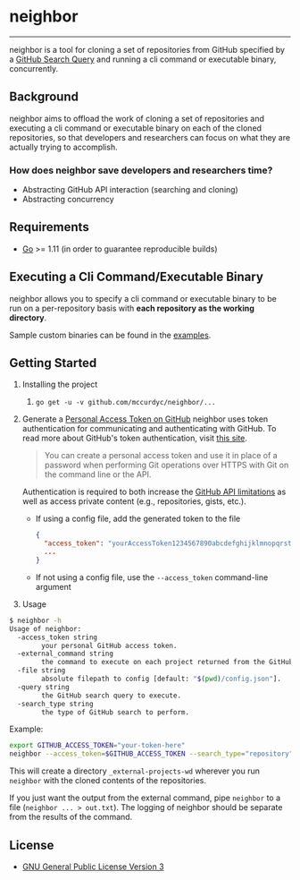 # neighbor
---

neighbor is a tool for cloning a set of repositories from GitHub specified by a
[GitHub Search Query](https://help.github.com/en/articles/searching-for-repositories)
and running a cli command or executable binary, concurrently.

## Background

neighbor aims to offload the work of cloning a set of repositories and executing
a cli command or executable binary on each of the cloned repositories, so that developers
and researchers can focus on what they are actually trying to accomplish.

### How does neighbor save developers and researchers time?
+ Abstracting GitHub API interaction (searching and cloning)
+ Abstracting concurrency

## Requirements
+ [Go](https://golang.org/dl/) >= 1.11 (in order to guarantee reproducible builds)

## Executing a Cli Command/Executable Binary
neighbor allows you to specify a cli command or executable binary to be run on
a per-repository basis with **each repository as the working directory**.

Sample custom binaries can be found in the [examples](./_examples).

## Getting Started
1. Installing the project
    1. `go get -u -v github.com/mccurdyc/neighbor/...`

2. Generate a [Personal Access Token on GitHub](https://github.com/settings/tokens)
    neighbor uses token authentication for communicating and authenticating with GitHub.
    To read more about GitHub's token authentication, visit [this site](https://help.github.com/articles/creating-a-personal-access-token-for-the-command-line/).

    > You can create a personal access token and use it in place of a password when performing Git operations over HTTPS with Git on the command line or the API.

    Authentication is required to both increase the [GitHub API limitations](https://godoc.org/github.com/google/go-github/github#hdr-Rate_Limiting)
    as well as access private content (e.g., repositories, gists, etc.).

    + If using a config file, add the generated token to the file
      ```json
      {
        "access_token": "yourAccessToken1234567890abcdefghijklmnopqrstuvwxyz",
        ...
      }
      ```
    + If not using a config file, use the `--access_token` command-line argument

3. Usage
```bash
$ neighbor -h
Usage of neighbor:
  -access_token string
        your personal GitHub access token.
  -external_command string
        the command to execute on each project returned from the GitHub search query.
  -file string
        absolute filepath to config [default: "$(pwd)/config.json"].
  -query string
        the GitHub search query to execute.
  -search_type string
        the type of GitHub search to perform.
```

  Example:
  ```bash
  export GITHUB_ACCESS_TOKEN="your-token-here"
  neighbor --access_token=$GITHUB_ACCESS_TOKEN --search_type="repository" --query="org:neighbor-projects NOT minikube" --external_command="ls -al"
  ```

  This will create a directory `_external-projects-wd` wherever you run `neighbor`
  with the cloned contents of the repositories.

  If you just want the output from the external command, pipe `neighbor` to a file (`neighbor ... > out.txt`).
  The logging of neighbor should be separate from the results of the command.

## License
+ [GNU General Public License Version 3](./LICENSE)
